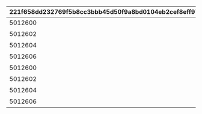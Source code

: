 |221f658dd232769f5b8cc3bbb45d50f9a8bd0104eb2cef8eff97cd4b6818a993|0d00a4b1b81327225c816cebc57c5eef8322f28f2d42ddfaa94f89b92deb09fc|08249fff48533d48cdaefcd2fd82e784752f2d1ddf3864435d416a3c819bb25b|199a25370d2858b4832ebf30cb34520bb7b86e8c3c564d73583fc0ca0a208881|7131c3b53b505d740a8f7c1d517fdf019b6222d6ab879ad2bba696fa253404ab|fa787a9493e8fce2469adeefb99305b32a00759820c1b4e43b3fb404d0ae1c33|b8e49c130e38d3b006b420e6f46b92804a44db913545c8a6c613f849fd8d40cc|ffbaff058a657fae55b589541d1d0a51eb2dab3ac5645db1451f79c6da06ba9f|206d2ef803fbfcae0d91e5fa69256039ae959265405ebb5e6a740ed2e01489df|c3e7c348a2c42f74b71b035ca0ecfba9262d1424e219e5bad5f203407fff4577|c6a5d8ca92c9379b448e543103f17e8b3ac87bdb562e741473f5f6bbcf56ab89|6704256bbc14ffce854a430cbac258011c24396721cf1e2830bb11eb59d01753|dbee4e70c3c3fe90d0cd719e301809ff2878609f271e37b2421a7ea85b5662fd|bd4516e41bd8f2aafd0407d1a2f128ef48a0ccf05ccf3f95b7f6ddec926e1edb|2cf312b4ddde0c1b4ac35b0bc7fac7c0929e4f4d5057b1261c73c3ca92ae9437|e325fa9263d259777df609433dbf530578ed4b7027855226285aa89c9adb8132|cc1b6cd1adc9cc261bb4504bafea4e1673d037a1057bc34c9ab5f20738534ffe|eaa4c30636ead9c9e946bc0dfbcd761d9cfd4ab363b685be8b6ef8f4a121f502|6fa07b407349c3b4309389b102fbe319f2bc1ee5ed3410bcea365754581d189e|879281595eede24a7561ab939f76f65673285953173812db4e6e7665126880d0|
| --- | --- | --- | --- | --- | --- | --- | --- | --- | --- | --- | --- | --- | --- | --- | --- | --- | --- | --- | --- |
|5012600|1001201|3.先生と生徒|-689||3||0|4.父と娘|5012601|謎解き1|10012|103|1.姉妹|0|武器や髪形など身体的特徴に注目してみよう。|間違った組み合わせはどれでしょう|2.双子|910012|10012104|
|5012602|1001202|3.ワードブック|-220||4||0|4.スコアブック|5012603|謎解き2|10012|74|1.ブックストア|0|キャラの名前に注目してみよう。|探し物はなんでしょう|2.ブックカバー|910012|10012108|
|5012604|1001203|3.トワイライトキャラバンの皆が談笑している|135||3||0|4.クリスティーナと対峙しているのは・・・|5012605|謎解き3|10012|-84|1.ミミとキョウカが誰かを見て驚いている|0|主人公の性格がよく表れている一枚。|主人公が映っているのはどれでしょう|2.夏のリゾートでバーベキュー|910012|10012110|
|5012606|1001204|3.レイ|810||4||0|4.シズル|5012607|謎解き4|10012|58|1.ルカ|0|バラバラになったものは整理してみよう。|暗号を解読して人物を推理しよう|2.ミフユ|910012|10012115|
|5012600|2001201|3.先生と生徒|-690||3||0|4.父と娘|5012601|謎解き1|20012|103|1.姉妹|0|武器や髪形など身体的特徴に注目してみよう。|間違った組み合わせはどれでしょう|2.双子|910012|20012104|
|5012602|2001202|3.ワードブック|-270||4||0|4.スコアブック|5012603|謎解き2|20012|74|1.ブックストア|0|キャラの名前に注目してみよう。|探し物はなんでしょう|2.ブックカバー|910012|20012108|
|5012604|2001203|3.トワイライトキャラバンの皆が談笑している|54||3||0|4.クリスティーナと対峙しているのは・・・|5012605|謎解き3|20012|-84|1.ミミとキョウカが誰かを見て驚いている|0|主人公の性格がよく表れている一枚。|主人公が映っているのはどれでしょう|2.夏のリゾートでバーベキュー|910012|20012110|
|5012606|2001204|3.レイ|650||4||0|4.シズル|5012607|謎解き4|20012|58|1.ルカ|0|バラバラになったものは整理してみよう。|暗号を解読して人物を推理しよう|2.ミフユ|910012|20012115|